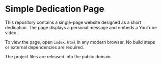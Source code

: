 # Simple Dedication Page

This repository contains a single-page website designed as a short dedication. The page displays a personal message and embeds a YouTube video.

To view the page, open `index.html` in any modern browser. No build steps or external dependencies are required.

The project files are released into the public domain.
